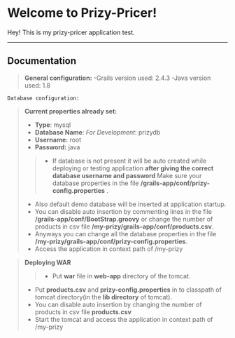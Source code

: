 Welcome to Prizy-Pricer!
===================


Hey! This is my prizy-pricer application test.

----------


**Documentation**
-------------
> **General configuration:**
>-Grails version used: 2.4.3
>-Java version used: 1.8

    Database configuration:

>**Current properties already set:**
> - **Type**: mysql
> - **Database Name**: 
		<i>For Development</i>: prizydb 
>- **Username:** root
>- **Password:** java
>> - If database is not present it will be auto created while deploying or testing application  **after giving the correct database username and password** Make sure your database properties in the file **/grails-app/conf/prizy-config.properties**  <i class="icon-refresh"></i>.
>- Also default demo database will be inserted at application startup.
>-  You can disable auto insertion by commenting lines in the file **/grails-app/conf/BootStrap.groovy** or change the number of products in csv file **/my-prizy/grails-app/conf/products.csv**.
>- Anyways you can change all the database properties in the file **/my-prizy/grails-app/conf/prizy-config.properties**. 
>- Access the application in context path of 
>/my-prizy

>**Deploying WAR**
>> - Put **war** file in **web-app** directory of the tomcat.
>- Put **products.csv** and **prizy-config.properties** in to classpath of tomcat directory(in the **lib directory** of tomcat).
>-  You can disable auto insertion by changing the number of products in csv file **products.csv**
>- Start the tomcat and access the application in context path of 
>/my-prizy